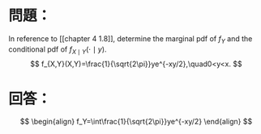 # 問題：
In reference to [[chapter 4 1.8]], determine the marginal pdf of $f_Y$ and the conditional pdf of $f_{X\mid Y}(\cdot\mid y)$.
$$
f_{X,Y}(X,Y)=\frac{1}{\sqrt{2\pi}}ye^{-xy/2},\quad0<y<x.
$$
# 回答：
$$
\begin{align}
f_Y=\int\frac{1}{\sqrt{2\pi}}ye^{-xy/2}
\end{align}
$$